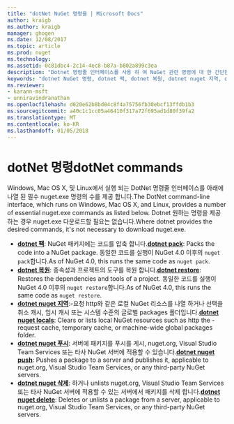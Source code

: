 ```yaml
---
title: "dotNet NuGet 명령을 | Microsoft Docs"
author: kraigb
ms.author: kraigb
manager: ghogen
ms.date: 12/08/2017
ms.topic: article
ms.prod: nuget
ms.technology: 
ms.assetid: 0c81dbc4-2c14-4ec8-b87a-b802a899c3ea
description: "Dotnet 명령줄 인터페이스를 사용 하 여 NuGet 관련 명령에 대 한 간단한 참조 합니다."
keywords: "dotnet NuGet 명령, dotnet 팩, dotnet 복원, dotnet nuget 지역, dotnet nuget 푸시, dotnet nuget 삭제"
ms.reviewer:
- karann-msft
- unniravindranathan
ms.openlocfilehash: d020e62b8bd04c8f4a75756fb30ebcf13ffdb1b3
ms.sourcegitcommit: a40c1c1cc05a46410f317a72f695ad1d80f39fa2
ms.translationtype: MT
ms.contentlocale: ko-KR
ms.lasthandoff: 01/05/2018
---
```

# <a name="dotnet-commands"></a><span data-ttu-id="5d02d-104">dotNet 명령</span><span class="sxs-lookup"><span data-stu-id="5d02d-104">dotNet commands</span></span>

<span data-ttu-id="5d02d-105">Windows, Mac OS X, 및 Linux에서 실행 되는 DotNet 명령줄 인터페이스를 아래에 나열 된 필수 nuget.exe 명령의 수를 제공 합니다.</span><span class="sxs-lookup"><span data-stu-id="5d02d-105">The DotNet command-line interface, which runs on Windows, Mac OS X, and Linux, provides a number of essential nuget.exe commands as listed below.</span></span> <span data-ttu-id="5d02d-106">Dotnet 원하는 명령을 제공 하는 경우 nuget.exe 다운로드할 필요는 없습니다.</span><span class="sxs-lookup"><span data-stu-id="5d02d-106">Where dotnet provides the desired commands, it's not necessary to download nuget.exe.</span></span>

- <span data-ttu-id="5d02d-107">[**dotnet 팩**](/dotnet/core/tools/dotnet-pack?tabs=netcore2x): NuGet 패키지에는 코드를 압축 합니다.</span><span class="sxs-lookup"><span data-stu-id="5d02d-107">[**dotnet pack**](/dotnet/core/tools/dotnet-pack?tabs=netcore2x): Packs the code into a NuGet package.</span></span> <span data-ttu-id="5d02d-108">동일한 코드를 실행이 NuGet 4.0 이후의 `nuget pack`합니다.</span><span class="sxs-lookup"><span data-stu-id="5d02d-108">As of NuGet 4.0, this runs the same code as `nuget pack`.</span></span>
- <span data-ttu-id="5d02d-109">[**dotnet 복원**](/dotnet/core/tools/dotnet-restore?tabs=netcore2x): 종속성과 프로젝트의 도구를 복원 합니다.</span><span class="sxs-lookup"><span data-stu-id="5d02d-109">[**dotnet restore**](/dotnet/core/tools/dotnet-restore?tabs=netcore2x): Restores the dependencies and tools of a project.</span></span> <span data-ttu-id="5d02d-110">동일한 코드를 실행이 NuGet 4.0 이후의 `nuget restore`합니다.</span><span class="sxs-lookup"><span data-stu-id="5d02d-110">As of NuGet 4.0, this runs the same code as `nuget restore`.</span></span>
- <span data-ttu-id="5d02d-111">[**dotnet nuget 지역**](/dotnet/core/tools/dotnet-nuget-locals):-요청 http와 같은 로컬 NuGet 리소스를 나열 하거나 선택을 취소 캐시, 임시 캐시 또는 시스템 수준의 글로벌 packages 폴더입니다.</span><span class="sxs-lookup"><span data-stu-id="5d02d-111">[**dotnet nuget locals**](/dotnet/core/tools/dotnet-nuget-locals): Clears or lists local NuGet resources such as http the -request cache, temporary cache, or machine-wide global packages folder.</span></span>
- <span data-ttu-id="5d02d-112">[**dotnet nuget 푸시**](/dotnet/core/tools/dotnet-nuget-push): 서버에 패키지를 푸시를 게시, nuget.org, Visual Studio Team Services 또는 타사 NuGet 서버에 적용할 수 있습니다.</span><span class="sxs-lookup"><span data-stu-id="5d02d-112">[**dotnet nuget push**](/dotnet/core/tools/dotnet-nuget-push): Pushes a package to a server and publishes it, applicable to nuget.org, Visual Studio Team Services, or any third-party NuGet servers.</span></span>
- <span data-ttu-id="5d02d-113">[**dotnet nuget 삭제**](/dotnet/core/tools/dotnet-nuget-delete): 하거나 unlists nuget.org, Visual Studio Team Services 또는 타사 NuGet 서버에 적용할 수 있는 서버에서 패키지를 삭제 합니다.</span><span class="sxs-lookup"><span data-stu-id="5d02d-113">[**dotnet nuget delete**](/dotnet/core/tools/dotnet-nuget-delete): Deletes or unlists a package from a  server, applicable to nuget.org, Visual Studio Team Services, or any third-party NuGet servers.</span></span>
